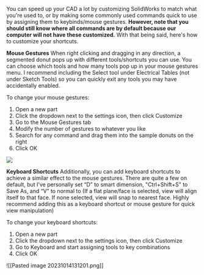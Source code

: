 You can speed up your CAD a lot by customizing SolidWorks to match what you're used to, or by making some commonly used commands quick to use by assigning them to keybinds/mouse gestures. **However, note that you should still know where all commands are by default because our computer will not have these customized.** With that being said, here's how to customize your shortcuts.

**Mouse Gestures**
When right clicking and dragging in any direction, a segmented donut pops up with different tools/shortcuts you can use. You can choose which tools and how many tools pop up in your mouse gestures menu. I recommend including the Select tool under Electrical Tables (not under Sketch Tools) so you can quickly exit any tools you may have accidentally enabled. 

To change your mouse gestures:
1. Open a new part
2. Click the dropdown next to the settings icon, then click Customize
3. Go to the Mouse Gestures tab
4. Modify the number of gestures to whatever you like
5. Search for any command and drag them into the sample donuts on the right
6. Click OK

![](https://lh3.googleusercontent.com/R-fgn_oiiFyiRuCyeIqRo0TLfIfuo-9RSFMSieE3RUR3vIlcGZEB0fZ58OztACRZilPxZGPoCHA229QsAyxXIyehE961eUOl-1hdP0J0UpqRahg8iO-A7rLBPF7gfq0AJArmWabYJj7AhExKZBc8GTI)


**Keyboard Shortcuts**
Additionally, you can add keyboard shortcuts to achieve a similar effect to the mouse gestures. There are quite a few on default, but I’ve personally set “D” to smart dimension, "Ctrl+Shift+S" to Save As, and “V” to normal to (If a flat plane/face is selected, view will align itself to that face. If none selected, view will snap to nearest face. Highly recommend adding this as a keyboard shortcut or mouse gesture for quick view manipulation)

To change your keyboard shortcuts:
1. Open a new part
2. Click the dropdown next to the settings icon, then click Customize
3. Go to Keyboard and start assigning tools to key combinations
4. Click OK

![[Pasted image 20231014131201.png]]